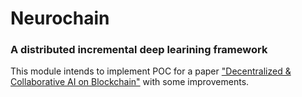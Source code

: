 # Neurochain

### A distributed incremental deep learining framework

This module intends to implement POC for a paper ["Decentralized & Collaborative AI on Blockchain"](https://github.com/pavelkrolevets/neurochain-substrate/tree/master/paper/paper.pdf) with some improvements.
